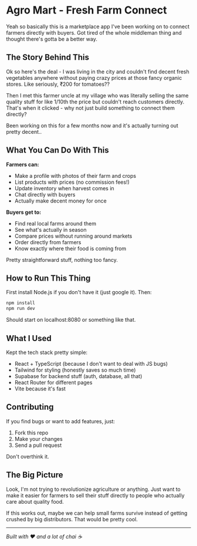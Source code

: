 # Agro Mart - Fresh Farm Connect

Yeah so basically this is a marketplace app I've been working on to connect farmers directly with buyers. Got tired of the whole middleman thing and thought there's gotta be a better way.

## The Story Behind This

Ok so here's the deal - I was living in the city and couldn't find decent fresh vegetables anywhere without paying crazy prices at those fancy organic stores. Like seriously, ₹200 for tomatoes?? 

Then I met this farmer uncle at my village who was literally selling the same quality stuff for like 1/10th the price but couldn't reach customers directly. That's when it clicked - why not just build something to connect them directly?

Been working on this for a few months now and it's actually turning out pretty decent..

## What You Can Do With This

**Farmers can:**
- Make a profile with photos of their farm and crops
- List products with prices (no commission fees!)
- Update inventory when harvest comes in
- Chat directly with buyers 
- Actually make decent money for once

**Buyers get to:**
- Find real local farms around them
- See what's actually in season
- Compare prices without running around markets
- Order directly from farmers
- Know exactly where their food is coming from

Pretty straightforward stuff, nothing too fancy.

## How to Run This Thing

First install Node.js if you don't have it (just google it). Then:

```bash
npm install
npm run dev
```

Should start on localhost:8080 or something like that.

## What I Used

Kept the tech stack pretty simple:
- React + TypeScript (because I don't want to deal with JS bugs)
- Tailwind for styling (honestly saves so much time)
- Supabase for backend stuff (auth, database, all that)
- React Router for different pages
- Vite because it's fast

## Contributing

If you find bugs or want to add features, just:
1. Fork this repo
2. Make your changes 
3. Send a pull request

Don't overthink it.

## The Big Picture

Look, I'm not trying to revolutionize agriculture or anything. Just want to make it easier for farmers to sell their stuff directly to people who actually care about quality food. 

If this works out, maybe we can help small farms survive instead of getting crushed by big distributors. That would be pretty cool.

---

*Built with ❤️ and a lot of chai ☕*
